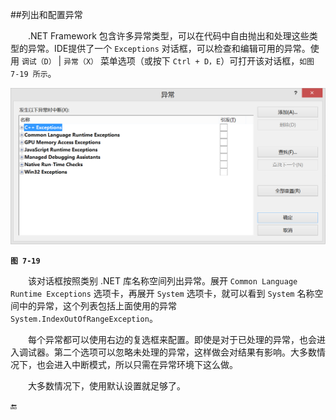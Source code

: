 ##列出和配置异常

&emsp;&emsp;.NET Framework 包含许多异常类型，可以在代码中自由抛出和处理这些类型的异常。IDE提供了一个 `Exceptions` 对话框，可以检查和编辑可用的异常。使用 `调试（D）` | `异常（X）` 菜单选项（或按下 `Ctrl + D，E`）可打开该对话框，`如图 7-19 所示`。

![图 7-19](/assets/7-19.png)

**`图 7-19`**

&emsp;&emsp;该对话框按照类别 .NET 库名称空间列出异常。展开 `Common Language Runtime Exceptions` 选项卡，再展开 `System` 选项卡，就可以看到 `System` 名称空间中的异常，这个列表包括上面使用的异常 `System.IndexOutOfRangeException`。

&emsp;&emsp;每个异常都可以使用右边的复选框来配置。即使是对于已处理的异常，也会进入调试器。第二个选项可以忽略未处理的异常，这样做会对结果有影响。大多数情况下，也会进入中断模式，所以只需在异常环境下这么做。

&emsp;&emsp;大多数情况下，使用默认设置就足够了。





🔚